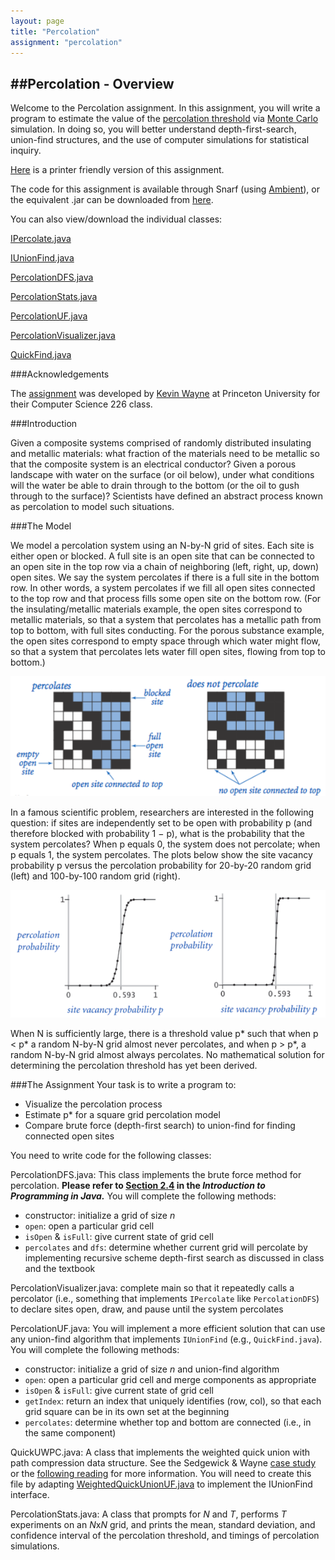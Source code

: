 ```yaml
---
layout: page
title: "Percolation"
assignment: "percolation"
---
```


##Percolation - Overview
---

Welcome to the Percolation assignment. In this assignment, you will write a program to estimate the value of the [percolation threshold](http://en.wikipedia.org/wiki/Percolation_thresholds) via [Monte Carlo](http://en.wikipedia.org/wiki/Monte_Carlo_method) simulation. In doing so, you will better understand depth-first-search, union-find structures, and the use of computer simulations for statistical inquiry.

[Here](/percolation/printer-friendly) is a printer friendly version of this assignment.

The code for this assignment is available through Snarf (using [Ambient](https://www.cs.duke.edu/csed/ambient/)), or the equivalent .jar can be downloaded from [here](/percolation/src/percolation.jar).

You can also view/download the individual classes:

[IPercolate.java](/percolation/code/IPercolate.html)

[IUnionFind.java](/percolation/code/IUnionFind.html)

[PercolationDFS.java](/percolation/code/PercolationDFS.html)

[PercolationStats.java](/percolation/code/PercolationStats.html)

[PercolationUF.java](/percolation/code/PercolationUF.html)

[PercolationVisualizer.java](/percolation/code/PercolationVisualizer.html)

[QuickFind.java](/percolation/code/QuickFind.html)

###Acknowledgements

The [assignment](http://www.cs.princeton.edu/courses/archive/fall14/cos226/assignments/percolation.html) was developed by [Kevin Wayne](http://www.cs.princeton.edu/~wayne) at Princeton University for their Computer Science 226 class. 

###Introduction

Given a composite systems comprised of randomly distributed insulating and metallic materials: what fraction of the materials need to be metallic so that the composite system is an electrical conductor? Given a porous landscape with water on the surface (or oil below), under what conditions will the water be able to drain through to the bottom (or the oil to gush through to the surface)? Scientists have defined an abstract process known as percolation to model such situations.

###The Model

We model a percolation system using an N-by-N grid of sites. Each site is
either open or blocked. A full site is an open site that can be connected to an open site
in the top row via a chain of neighboring (left, right, up, down) open sites. We say the
system percolates if there is a full site in the bottom row. In other words, a system
percolates if we fill all open sites connected to the top row and that process fills some
open site on the bottom row. (For the insulating/metallic materials example, the open
sites correspond to metallic materials, so that a system that percolates has a metallic
path from top to bottom, with full sites conducting. For the porous substance example,
the open sites correspond to empty space through which water might flow, so that a
system that percolates lets water fill open sites, flowing from top to bottom.)

<img src = "img/explanation_example.PNG" alt = "Percolation example">

In a famous scientific problem, researchers are interested in the following question: if sites
are independently set to be open with probability p (and therefore blocked with
probability 1 − p), what is the probability that the system percolates? When p equals 0, the
system does not percolate; when p equals 1, the system percolates. The plots below show 
the site vacancy probability p versus the percolation probability for 20-by-20 random grid
(left) and 100-by-100 random grid (right).

<img src = "img/pstar_graph.png" alt = "Percolation threshold example">

When N is sufficiently large, there is a threshold value p* such that when p < p* a random N-by-N
grid almost never percolates, and when p > p*, a random N-by-N grid almost always
percolates. No mathematical solution for determining the percolation threshold has yet been derived. 

###The Assignment
Your task is to write a program to:
<ul>
<li>Visualize the percolation process</li>
<li>Estimate p* for a square grid percolation model</li>
<li>Compare brute force (depth-first search) to union-find for finding connected open
sites</li>
</ul>

You need to write code for the following classes:

PercolationDFS.java: This class implements the brute force method for
percolation. <b>Please refer to [Section 2.4](http://introcs.cs.princeton.edu/java/24percolation) in the <i>Introduction to Programming in
Java.</i></b> You will complete the following methods: 
<ul>
<li>constructor: initialize a grid of size <i>n</i> </li>
<li><code>open</code>: open a particular grid cell </li>
<li><code>isOpen</code> & <code>isFull</code>: give current state of grid cell </li>
<li><code>percolates</code> and <code>dfs</code>: determine whether current grid will percolate by
implementing recursive scheme depth-first search as discussed in class and
the textbook  </li></ul>

PercolationVisualizer.java: complete main so that it repeatedly calls a
percolator (i.e., something that implements `IPercolate` like `PercolationDFS`) to
declare sites open, draw, and pause until the system percolates 

PercolationUF.java: You will implement a more efficient solution that can use
any union-find algorithm that implements `IUnionFind` (e.g., `QuickFind.java`). You will complete the following methods:

<ul>
<li>constructor: initialize a grid of size <i>n</i> and union-find algorithm</li>
<li><code>open</code>: open a particular grid cell and merge components as appropriate</li>
<li><code>isOpen</code> & <code>isFull</code>: give current state of grid cell</li>
<li><code>getIndex</code>: return an index that uniquely identifies (row, col), so that each
grid square can be in its own set at the beginning</li>
<li><code>percolates</code>: determine whether top and bottom are connected (i.e., in the
same component)</li>
</ul>

QuickUWPC.java: A class that implements the weighted quick union with path
compression data structure. See the Sedgewick & Wayne [case study](http://algs4.cs.princeton.edu/15uf/) or the [following
reading](http://www.cs.princeton.edu/courses/archive/fall09/cos226/handouts/Algs3Ch1.pdf) for more information. You will need to create this file by adapting
[WeightedQuickUnionUF.java](http://algs4.cs.princeton.edu/15uf/WeightedQuickUnionUF.java.html) to implement the IUnionFind interface. 

PercolationStats.java: A class that prompts for *N* and *T*, performs *T* experiments on an <i>N</i>x<i>N</i>
grid, and prints the mean, standard deviation, and confidence interval of the percolation threshold, and timings of percolation simulations.